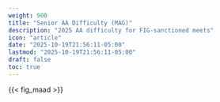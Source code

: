 ```yaml
---
weight: 900
title: "Senior AA Difficulty (MAG)"
description: "2025 AA difficulty for FIG-sanctioned meets"
icon: "article"
date: "2025-10-19T21:56:11-05:00"
lastmod: "2025-10-19T21:56:11-05:00"
draft: false
toc: true
---
```


{{< fig_maad >}}